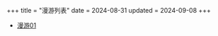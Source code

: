 +++
title = "漫游列表"
date = 2024-08-31
updated = 2024-09-08
+++

- [漫游01](/wandering/01wandering/)
<!-- - [黑神话悟空相关](/wandering/02blackmythwukong/)
- [藤本树相关](/wandering/03tatsukifujimoto/)
- [进击的巨人相关](/wandering/04attackontitan/)
- [first](/wandering/00first/)
- [second](/wandering/00second/)

